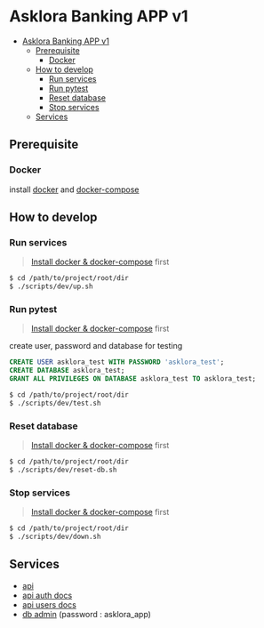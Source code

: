# Asklora Banking APP v1

- [Asklora Banking APP v1](#asklora-banking-app-v1)
  - [Prerequisite](#prerequisite)
    - [Docker](#docker)
  - [How to develop](#how-to-develop)
    - [Run services](#run-services)
    - [Run pytest](#run-pytest)
    - [Reset database](#reset-database)
    - [Stop services](#stop-services)
  - [Services](#services)

## Prerequisite

### Docker

install [docker](https://docs.docker.com/engine/install/) and [docker-compose](https://docs.docker.com/compose/install/)

## How to develop

### Run services

> [Install docker & docker-compose](#docker) first

```sh
$ cd /path/to/project/root/dir
$ ./scripts/dev/up.sh
```


### Run pytest

> [Install docker & docker-compose](#docker) first

create user, password and database for testing
```sql
CREATE USER asklora_test WITH PASSWORD 'asklora_test';
CREATE DATABASE asklora_test;
GRANT ALL PRIVILEGES ON DATABASE asklora_test TO asklora_test;
```

```sh
$ cd /path/to/project/root/dir
$ ./scripts/dev/test.sh
```

### Reset database

> [Install docker & docker-compose](#docker) first

```sh
$ cd /path/to/project/root/dir
$ ./scripts/dev/reset-db.sh
```

### Stop services

> [Install docker & docker-compose](#docker) first

```sh
$ cd /path/to/project/root/dir
$ ./scripts/dev/down.sh
```

## Services

- [api](http://localhost:31000)
- [api auth docs](http://localhost:31000/v1/auth/docs#/default/post_login_login_post)
- [api users docs](http://localhost:31000/v1/user/docs#/)
- [db admin](http://localhost:8081/?pgsql=db&username=postgres) (password : asklora_app)
